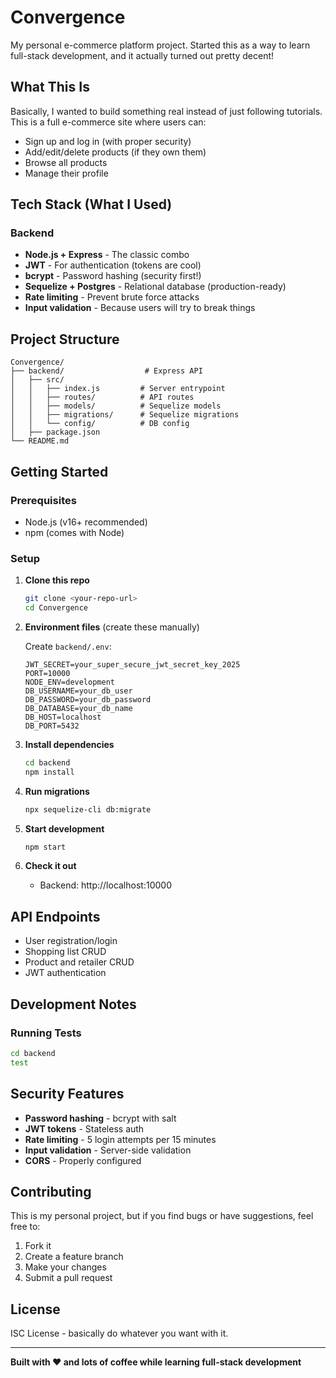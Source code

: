 # Convergence

My personal e-commerce platform project. Started this as a way to learn full-stack development, and it actually turned out pretty decent! 

## What This Is

Basically, I wanted to build something real instead of just following tutorials. This is a full e-commerce site where users can:
- Sign up and log in (with proper security)
- Add/edit/delete products (if they own them)
- Browse all products
- Manage their profile

## Tech Stack (What I Used)

### Backend  
- **Node.js + Express** - The classic combo
- **JWT** - For authentication (tokens are cool)
- **bcrypt** - Password hashing (security first!)
- **Sequelize + Postgres** - Relational database (production-ready)
- **Rate limiting** - Prevent brute force attacks
- **Input validation** - Because users will try to break things

## Project Structure

```
Convergence/
├── backend/                  # Express API
│   ├── src/
│   │   ├── index.js         # Server entrypoint
│   │   ├── routes/          # API routes
│   │   ├── models/          # Sequelize models
│   │   ├── migrations/      # Sequelize migrations
│   │   └── config/          # DB config
│   ├── package.json
└── README.md
```

## Getting Started

### Prerequisites
- Node.js (v16+ recommended)
- npm (comes with Node)

### Setup

1. **Clone this repo**
   ```bash
   git clone <your-repo-url>
   cd Convergence
   ```

2. **Environment files** (create these manually)
   
   Create `backend/.env`:
   ```env
   JWT_SECRET=your_super_secure_jwt_secret_key_2025
   PORT=10000
   NODE_ENV=development
   DB_USERNAME=your_db_user
   DB_PASSWORD=your_db_password
   DB_DATABASE=your_db_name
   DB_HOST=localhost
   DB_PORT=5432
   ```

3. **Install dependencies**
   ```bash
   cd backend
   npm install
   ```

4. **Run migrations**
   ```bash
   npx sequelize-cli db:migrate
   ```

5. **Start development**
   ```bash
   npm start
   ```

6. **Check it out**
   - Backend: http://localhost:10000

## API Endpoints

- User registration/login
- Shopping list CRUD
- Product and retailer CRUD
- JWT authentication

## Development Notes

### Running Tests
```bash
cd backend
test
```

## Security Features

- **Password hashing** - bcrypt with salt
- **JWT tokens** - Stateless auth
- **Rate limiting** - 5 login attempts per 15 minutes
- **Input validation** - Server-side validation
- **CORS** - Properly configured

## Contributing

This is my personal project, but if you find bugs or have suggestions, feel free to:
1. Fork it
2. Create a feature branch
3. Make your changes
4. Submit a pull request

## License

ISC License - basically do whatever you want with it.

---

**Built with ❤️ and lots of coffee while learning full-stack development**
